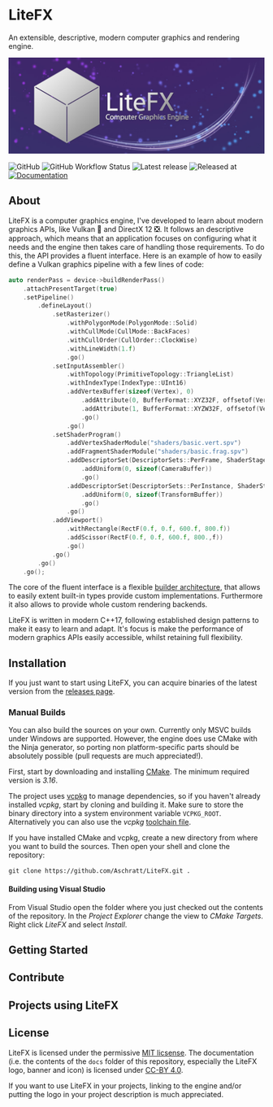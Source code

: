 # LiteFX

An extensible, descriptive, modern computer graphics and rendering engine.

<p align="center">
  <img src="/docs/img/banner_m.jpg">
</p>

![GitHub](https://img.shields.io/github/license/aschratt/litefx.svg) ![GitHub Workflow Status](https://img.shields.io/github/workflow/status/aschratt/litefx/release?label=Build) ![Latest release](https://img.shields.io/github/release/aschratt/litefx.svg) ![Released at](https://img.shields.io/github/release-date/aschratt/litefx.svg) [![Documentation](https://img.shields.io/badge/docs-gh--pages-70dcf4.svg)](https://litefx.github.io/docs/#/)

## About

LiteFX is a computer graphics engine, I've developed to learn about modern graphics APIs, like Vulkan 🌋 and DirectX 12 ❎. It follows an descriptive approach, which means that an application focuses on configuring what it needs and the engine then takes care of handling those requirements. To do this, the API provides a fluent interface. Here is an example of how to easily define a Vulkan graphics pipeline with a few lines of code:

```cxx
auto renderPass = device->buildRenderPass()
    .attachPresentTarget(true)
    .setPipeline()
        .defineLayout()
            .setRasterizer()
                .withPolygonMode(PolygonMode::Solid)
                .withCullMode(CullMode::BackFaces)
                .withCullOrder(CullOrder::ClockWise)
                .withLineWidth(1.f)
                .go()
            .setInputAssembler()
                .withTopology(PrimitiveTopology::TriangleList)
                .withIndexType(IndexType::UInt16)
                .addVertexBuffer(sizeof(Vertex), 0)
                    .addAttribute(0, BufferFormat::XYZ32F, offsetof(Vertex, Position))
                    .addAttribute(1, BufferFormat::XYZW32F, offsetof(Vertex, Color))
                    .go()
                .go()
            .setShaderProgram()
                .addVertexShaderModule("shaders/basic.vert.spv")
                .addFragmentShaderModule("shaders/basic.frag.spv")
                .addDescriptorSet(DescriptorSets::PerFrame, ShaderStage::Vertex | ShaderStage::Fragment)
                    .addUniform(0, sizeof(CameraBuffer))
                    .go()
                .addDescriptorSet(DescriptorSets::PerInstance, ShaderStage::Vertex)
                    .addUniform(0, sizeof(TransformBuffer))
                    .go()
                .go()
            .addViewport()
                .withRectangle(RectF(0.f, 0.f, 600.f, 800.f))
                .addScissor(RectF(0.f, 0.f, 600.f, 800.,f))
                .go()
            .go()
        .go()
    .go();
```

The core of the fluent interface is a flexible [builder architecture](https://github.com/Aschratt/LiteFX/wiki/builder-guide), that allows to easily extent built-in types provide custom implementations. Furthermore it also allows to provide whole custom rendering backends.

LiteFX is written in modern C++17, following established design patterns to make it easy to learn and adapt. It's focus is make the performance of modern graphics APIs easily accessible, whilst retaining full flexibility.

## Installation

If you just want to start using LiteFX, you can acquire binaries of the latest version from the [releases page](https://github.com/Aschratt/LiteFX/releases).

### Manual Builds

You can also build the sources on your own. Currently only MSVC builds under Windows are supported. However, the engine does use CMake with the Ninja generator, so porting non platform-specific parts should be absolutely possible (pull requests are much appreciated!).

First, start by downloading and installing [CMake](https://cmake.org/download/). The minimum required version is *3.16*.

The project uses [vcpkg](https://github.com/microsoft/vcpkg) to manage dependencies, so if you haven't already installed *vcpkg*, start by cloning and building it. Make sure to store the binary directory into a system environment variable `VCPKG_ROOT`. Alternatively you can also use the *vcpkg* [toolchain file](https://github.com/microsoft/vcpkg/blob/master/docs/examples/installing-and-using-packages.md#cmake).

If you have installed CMake and vcpkg, create a new directory from where you want to build the sources. Then open your shell and clone the repository:

    git clone https://github.com/Aschratt/LiteFX.git .

#### Building using Visual Studio

From Visual Studio open the folder where you just checked out the contents of the repository. In the *Project Explorer* change the view to *CMake Targets*. Right click *LiteFX* and select *Install*.

## Getting Started

<!-- TODO: Samples and Wiki tutorials -->

## Contribute

<!-- TODO: bug reports, suggestions, pull requests -->

## Projects using LiteFX

<!-- Currently none, lol -->

## License

LiteFX is licensed under the permissive [MIT licsense](./LICENSE). The documentation (i.e. the contents of the `docs` folder of this repository, especially the LiteFX logo, banner and icon) is licensed under [CC-BY 4.0](https://creativecommons.org/licenses/by/4.0/).

If you want to use LiteFX in your projects, linking to the engine and/or putting the logo in your project description is much appreciated.
